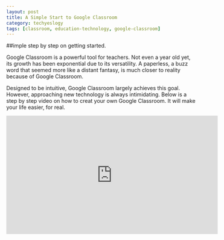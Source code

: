 ```yaml
---
layout: post
title: A Simple Start to Google Classroom
category: techyeslogy
tags: [classroom, education-technology, google-classroom]
---
```


##imple step by step on getting started.

Google Classroom is a powerful tool for teachers. Not even a year old yet, its growth has been exponential due to its versatility. A paperless, a buzz word that seemed more like a distant fantasy, is much closer to reality because of Google Classroom.

Designed to be intuitive, Google Classroom largely achieves this goal. However, approaching new technology is always intimidating. Below is a step by step video on how to creat your own Google Classroom. It will make your life easier, for real.

<iframe class="youtube" width="560" height="315" src="https://www.youtube.com/embed/tKZWIp_504s" frameborder="0" allowfullscreen></iframe>
